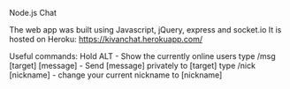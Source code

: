 Node.js Chat

The web app was built using Javascript, jQuery, express and socket.io
It is hosted on Heroku: https://kivanchat.herokuapp.com/

Useful commands:
Hold ALT - Show the currently online users 
type /msg [target] [message] - Send [message] privately to [target]
type /nick [nickname] - change your current nickname to [nickname]
